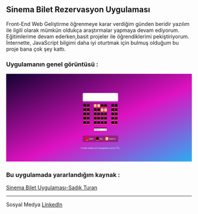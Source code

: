 ## Sinema Bilet Rezervasyon Uygulaması

Front-End Web Geliştirme öğrenmeye karar verdiğim günden beridir yazılım ile ilgili olarak mümkün oldukça araştırmalar yapmaya devam ediyorum.
Eğitimlerime devam ederken,basit projeler ile öğrendiklerimi pekiştiriyorum.
İnternette, JavaScript bilgimi daha iyi oturtmak için bulmuş olduğum bu proje bana çok şey kattı.

### Uygulamanın genel görüntüsü :

![Sinema Bilet Uygulaması](/images/ticket.png)

### Bu uygulamada yararlandığım kaynak :

[Sinema Bilet Uygulaması-Sadık Turan](https://www.youtube.com/watch?v=4cOIYMbJ5_g&t=2525s)


-------
Sosyal Medya
[LinkedIn](https://www.linkedin.com/in/omerkr/)